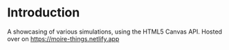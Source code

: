 # Introduction
A showcasing of various simulations, using the HTML5 Canvas API. Hosted over on https://moire-things.netlify.app
